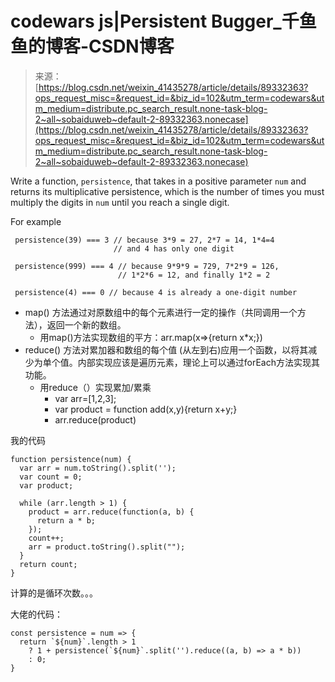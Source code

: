 <!--yml
category: codewars
date: 2022-08-13 11:44:36
-->

# codewars js|Persistent Bugger_千鱼鱼的博客-CSDN博客

> 来源：[https://blog.csdn.net/weixin_41435278/article/details/89332363?ops_request_misc=&request_id=&biz_id=102&utm_term=codewars&utm_medium=distribute.pc_search_result.none-task-blog-2~all~sobaiduweb~default-2-89332363.nonecase](https://blog.csdn.net/weixin_41435278/article/details/89332363?ops_request_misc=&request_id=&biz_id=102&utm_term=codewars&utm_medium=distribute.pc_search_result.none-task-blog-2~all~sobaiduweb~default-2-89332363.nonecase)

Write a function, `persistence`, that takes in a positive parameter `num` and returns its multiplicative persistence, which is the number of times you must multiply the digits in `num` until you reach a single digit.

For example

```
 persistence(39) === 3 // because 3*9 = 27, 2*7 = 14, 1*4=4
                       // and 4 has only one digit

 persistence(999) === 4 // because 9*9*9 = 729, 7*2*9 = 126,
                        // 1*2*6 = 12, and finally 1*2 = 2

 persistence(4) === 0 // because 4 is already a one-digit number
```

*   map() 方法通过对原数组中的每个元素进行一定的操作（共同调用一个方法），返回一个新的数组。
    *   用map()方法实现数组的平方：arr.map(x=>{return x*x;})
*   reduce() 方法对累加器和数组的每个值 (从左到右)应用一个函数，以将其减少为单个值。内部实现应该是遍历元素，理论上可以通过forEach方法实现其功能。
    *   用reduce（）实现累加/累乘
        *   var arr=[1,2,3];
        *   var product = function add(x,y){return x+y;}
        *   arr.reduce(product)

我的代码

```
function persistence(num) {
  var arr = num.toString().split('');
  var count = 0;
  var product;

  while (arr.length > 1) {
    product = arr.reduce(function(a, b) {
      return a * b;
    });
    count++;
    arr = product.toString().split("");
  }
  return count;
}
```

计算的是循环次数。。。

大佬的代码：

```
const persistence = num => {
  return `${num}`.length > 1 
    ? 1 + persistence(`${num}`.split('').reduce((a, b) => a * b)) 
    : 0;
}
```